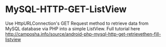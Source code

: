 # MySQL-HTTP-GET-ListView
Use HttpURLConnection's GET Request method to retrieve data from MySQL database via PHP into a simple ListView. Full tutorial here http://camposha.info/source/android-php-mysql-http-get-retrievethen-fill-listview
